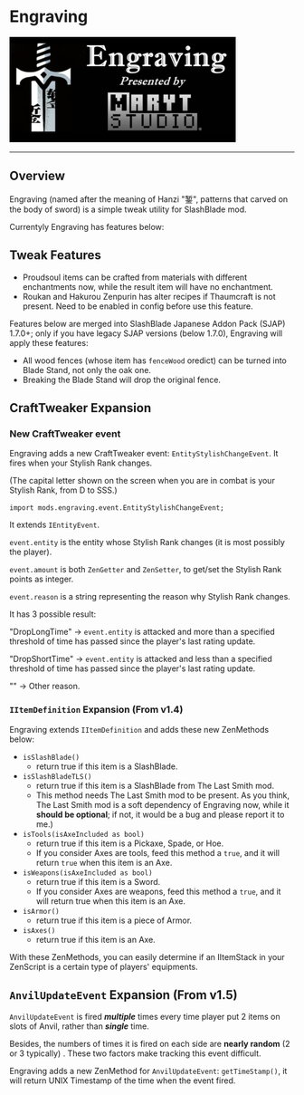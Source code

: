 # Engraving

![](src/main/resources/logo.png)

-----------------

## Overview

Engraving (named after the meaning of Hanzi "錾", patterns that carved on the body of sword) is a simple tweak utility for SlashBlade mod.

Currentyly Engraving has features below:

## Tweak Features

- Proudsoul items can be crafted from materials with different enchantments now, while the result item will have no enchantment.
- Roukan and Hakurou Zenpurin has alter recipes if Thaumcraft is not present. Need to be enabled in config before use this feature. 

Features below are merged into SlashBlade Japanese Addon Pack (SJAP) 1.7.0+; only if you have legacy SJAP versions (below 1.7.0), Engraving will apply these features: 

- All wood fences (whose item has `fenceWood` oredict) can be turned into Blade Stand, not only the oak one.
- Breaking the Blade Stand will drop the original fence.

## CraftTweaker Expansion

### New CraftTweaker event 

Engraving adds a new CraftTweaker event: `EntityStylishChangeEvent`. It fires when your Stylish Rank changes.

(The capital letter shown on the screen when you are in combat is your Stylish Rank, from D to SSS.)

```zenscript
import mods.engraving.event.EntityStylishChangeEvent;
```

It extends `IEntityEvent`.

`event.entity` is the entity whose Stylish Rank changes (it is most possibly the player). 

`event.amount` is both `ZenGetter` and `ZenSetter`, to get/set the Stylish Rank points as integer.

`event.reason` is a string representing the reason why Stylish Rank changes.

It has 3 possible result:

"DropLongTime" -> `event.entity` is attacked and more than a specified threshold of time has passed since the player's last rating update.

"DropShortTime" -> `event.entity` is attacked and less than a specified threshold of time has passed since the player's last rating update.

"" -> Other reason.

### `IItemDefinition` Expansion (From v1.4)

Engraving extends `IItemDefinition` and adds these new ZenMethods below:

- `isSlashBlade()` 
  - return true if this item is a SlashBlade.
- `isSlashBladeTLS()`
  - return true if this item is a SlashBlade from The Last Smith mod.
  - This method needs The Last Smith mod to be present. As you think, The Last Smith mod is a soft dependency of Engraving now, while it **should be optional**; if not, it would be a bug and please report it to me.)
- `isTools(isAxeIncluded as bool)`
  - return true if this item is a Pickaxe, Spade, or Hoe.
  - If you consider Axes are tools, feed this method a `true`, and it will return `true` when this item is an Axe.
- `isWeapons(isAxeIncluded as bool)`
  - return true if this item is a Sword.
  - If you consider Axes are weapons, feed this method a `true`, and it will return true when this item is an Axe.
- `isArmor()`
  - return true if this item is a piece of Armor.
- `isAxes()`
  - return true if this item is an Axe.

With these ZenMethods, you can easily determine if an IItemStack in your ZenScript is a certain type of players' equipments.

## `AnvilUpdateEvent` Expansion (From v1.5)

`AnvilUpdateEvent` is fired **_multiple_** times every time player put 2 items on slots of Anvil, rather than **_single_** time.

Besides, the numbers of times it is fired on each side are **nearly random**  (2 or 3 typically) . These two factors make tracking this event difficult.

Engraving adds a new ZenMethod for `AnvilUpdateEvent`: `getTimeStamp()`, it will return UNIX Timestamp of the time when the event fired.
